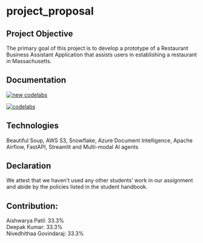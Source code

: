 # project_proposal

## Project Objective
The primary goal of this project is to develop a prototype of a Restaurant Business Assistant Application that assists users in establishing a restaurant in Massachusetts.

## Documentation
[![new codelabs](https://img.shields.io/badge/codelabs-4285F4?style=for-the-badge&logo=codelabs&logoColor=white)](https://codelabs-preview.appspot.com/?file_id=1FLUuMr9smuyQjrytMV4aUnmVL7eNSj_KHrBFZqfFc3o#0)

[![codelabs](https://img.shields.io/badge/codelabs-4285F4?style=for-the-badge&logo=codelabs&logoColor=white)](https://codelabs-preview.appspot.com/?file_id=1UUMkOvdL8ZCbUfgkHrBTGKRANiFV3z_W3B7TAdqP8Rs#0)



## Technologies
Beautiful Soup, AWS S3, Snowflake, Azure Document Intelligence, Apache Airflow, FastAPI, Streamlit and Multi-modal AI agents

## Declaration
We attest that we haven’t used any other students’ work in our assignment and abide by the policies listed in the student handbook.

## Contribution:
Aishwarya Patil:  33.3% <br>
Deepak Kumar:  33.3% <br>
Nivedhithaa Govindaraj:  33.3% <br> 
